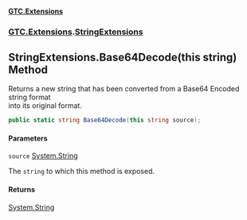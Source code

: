 #### [GTC.Extensions](GTCExtensions.md 'GTC Extensions')
### [GTC.Extensions](GTCExtensions.md#GTC.Extensions 'GTC.Extensions').[StringExtensions](StringExtensions.md 'GTC.Extensions.StringExtensions')

## StringExtensions.Base64Decode(this string) Method

Returns a new string that has been converted from a Base64 Encoded string format  
into its original format.

```csharp
public static string Base64Decode(this string source);
```
#### Parameters

<a name='GTC.Extensions.StringExtensions.Base64Decode(thisstring).source'></a>

`source` [System.String](https://docs.microsoft.com/en-us/dotnet/api/System.String 'System.String')

The `string` to which this method is exposed.

#### Returns
[System.String](https://docs.microsoft.com/en-us/dotnet/api/System.String 'System.String')